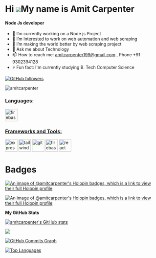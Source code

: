 #  Hi ![](https://user-images.githubusercontent.com/18350557/176309783-0785949b-9127-417c-8b55-ab5a4333674e.gif)My name is Amit Carpenter

<h4>Node Js developer</h4>

- 🔭 I’m currently working on a Node js Project
- 🌱 I’m Interested to work on web automation and web scraping
- 👯 I’m making the world better by web scraping project
- 💬 Ask me about Technology
- 📫 How to reach me: amitcarpenter199@gmail.com , Phone +91 9302394128
- ⚡ Fun fact: I'm currently studying B. Tech Computer Science

[![GitHub followers](https://img.shields.io/github/followers/amitcarpenter?logo=github&style=for-the-badge&color=0891b2&labelColor=1c1917)](https://github.com/amitcarpenter)

<p align="left">
  <img src="https://komarev.com/ghpvc/?username=amitcarpenter&label=Profile%20views&color=0e75b6&style=flat" alt="amitcarpenter" />
</p>


<h3 align="left">Languages:</h3>
<p align="left"> <a href="https://firebase.google.com/" target="_blank" rel="noreferrer"> <img src="https://upload.wikimedia.org/wikipedia/commons/thumb/9/99/Unofficial_JavaScript_logo_2.svg/2048px-Unofficial_JavaScript_logo_2.svg.png" alt="firebase" width="40" height="40"/> </p>

<h3 align="left">Frameworks and Tools:</h3>
<p align="left"> <a href="https://flutter.dev" target="_blank" rel="noreferrer"> <img src="https://wsofter.ru/wp-content/uploads/2017/12/node-express.png" alt="express" width="40" height="40"/> </a> <a href="https://tailwindcss.com/" target="_blank" rel="noreferrer"> <img src="https://seeklogo.com/images/N/nodejs-logo-FBE122E377-seeklogo.com.png" alt="tailwind" width="40" height="40"/> </a> <a href="https://git-scm.com/" target="_blank" rel="noreferrer"> <img src="https://img.icons8.com/nolan/512/github.png" alt="git" width="40" height="40"/> </a>
<a href="https://firebase.google.com/" target="_blank" rel="noreferrer"> <img src="https://www.tutorialsteacher.com/Content/images/home/mongodb.svg" alt="firebase" width="40" height="40"/> </a>
<a href="https://reactjs.org/" target="_blank" rel="noreferrer"> <img src="https://upload.wikimedia.org/wikipedia/commons/thumb/a/a7/React-icon.svg/2300px-React-icon.svg.png" alt="react" width="40" height="40"/> </a> </p>

# Badges

[![An image of @amitcarpenter's Holopin badges, which is a link to view their full Holopin profile](https://holopin.me/amitcarpenter)](https://holopin.io/@amitcarpenter)

[![An image of @amitcarpenter's Holopin badges, which is a link to view their full Holopin profile](https://holopin.me/amitcarpenter)](https://holopin.io/@amitcarpenter)


<b>My GitHub Stats</b>

<a href="http://www.github.com/amitcarpenter"><img src="https://github-readme-stats.vercel.app/api?username=amitcarpenter&show_icons=true&hide=&count_private=true&title_color=22c55e&text_color=ffffff&icon_color=0891b2&bg_color=1c1917&hide_border=true&show_icons=true" alt="amitcarpenter's GitHub stats" /></a>

<a href="http://www.github.com/amitcarpenter"><img src="https://github-readme-streak-stats.herokuapp.com/?user=amitcarpenter&stroke=ffffff&background=1c1917&ring=22c55e&fire=22c55e&currStreakNum=ffffff&currStreakLabel=22c55e&sideNums=ffffff&sideLabels=ffffff&dates=ffffff&hide_border=true" /></a>

<a href="http://www.github.com/amitcarpenter"><img src="https://github-readme-activity-graph.cyclic.app/graph?username=amitcarpenter&bg_color=1c1917&color=ffffff&line=0891b2&point=ffffff&area_color=1c1917&area=true&hide_border=true&custom_title=GitHub%20Commits%20Graph" alt="GitHub Commits Graph" /></a>

<a href="https://github.com/amitcarpenter" align="left"><img src="https://github-readme-stats.vercel.app/api/top-langs/?username=amitcarpenter&langs_count=10&title_color=22c55e&text_color=ffffff&icon_color=0891b2&bg_color=1c1917&hide_border=true&locale=en&custom_title=Top%20%Languages" alt="Top Languages" /></a>




